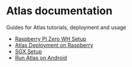 # Atlas documentation
Guides for Atlas tutorials, deployment and usage
* [Raspberry PI Zero WH Setup](./rpi0.md)
* [Atlas Deployment on Raspberry](./atlas-pi.md)
* [SGX Setup](./setup_sgx.md)
* [Run Atlas on Android](./android.md)
